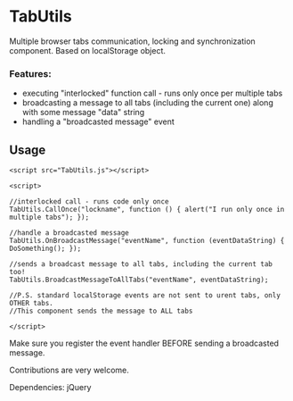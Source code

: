 # TabUtils
Multiple browser tabs communication, locking and synchronization component. Based on localStorage object.

### Features:

* executing "interlocked" function call - runs only once per multiple tabs
* broadcasting a message to all tabs (including the current one) along with some message "data" string
* handling a "broadcasted message" event

## Usage 

```
<script src="TabUtils.js"></script>

<script>

//interlocked call - runs code only once
TabUtils.CallOnce("lockname", function () { alert("I run only once in multiple tabs"); });

//handle a broadcasted message
TabUtils.OnBroadcastMessage("eventName", function (eventDataString) { DoSomething(); });

//sends a broadcast message to all tabs, including the current tab too!
TabUtils.BroadcastMessageToAllTabs("eventName", eventDataString);

//P.S. standard localStorage events are not sent to urent tabs, only OTHER tabs.
//This component sends the message to ALL tabs

</script>
```

Make sure you register the event handler BEFORE sending a broadcasted message.

Contributions are very welcome.

Dependencies: jQuery
